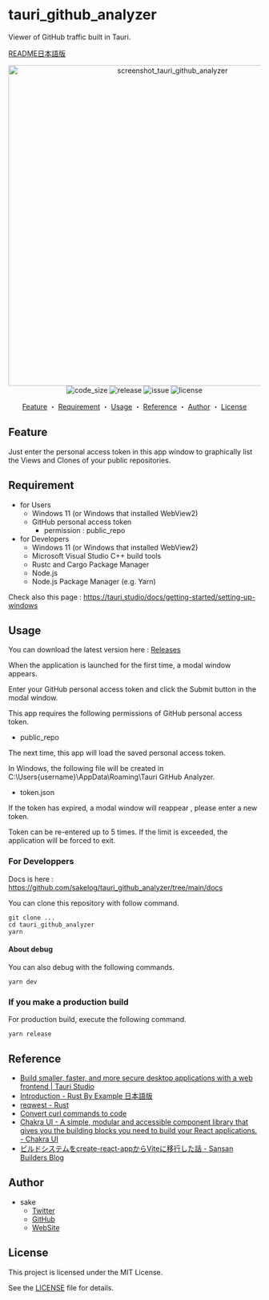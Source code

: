 # tauri_github_analyzer

Viewer of GitHub traffic built in Tauri.

[README日本語版](/README_ja.md)

<div align="center">
<img width="640" alt="screenshot_tauri_github_analyzer" src="https://user-images.githubusercontent.com/60056078/165714721-6f1b1003-8d88-4979-87f0-075260459f98.png">
</div>
  
<div align="center">
<img src="https://img.shields.io/github/languages/code-size/sakelog/tauri_github_analyzer" alt="code_size" >
<img src="https://img.shields.io/github/v/release/sakelog/tauri_github_analyzer" alt="release">
<img src="https://img.shields.io/github/issues/sakelog/tauri_github_analyzer" alt="issue">
<img src="https://img.shields.io/github/license/sakelog/tauri_github_analyzer" alt="license">
</div>

<div align="center">
  
  [Feature](#feature)
  ・
  [Requirement](#requirement)
  ・
  [Usage](#usage)
  ・
  [Reference](#reference)
  ・
  [Author](#author)
  ・
  [License](#license)
  
</div>

## Feature

Just enter the personal access token in this app window to graphically list the Views and Clones of your public repositories.

## Requirement

- for Users
  - Windows 11 (or Windows that installed WebView2)
  - GitHub personal access token
    - permission : public_repo
- for Developers
  - Windows 11 (or Windows that installed WebView2)
  - Microsoft Visual Studio C++ build tools
  - Rustc and Cargo Package Manager
  - Node.js
  - Node.js Package Manager (e.g. Yarn)

Check also this page : https://tauri.studio/docs/getting-started/setting-up-windows

## Usage

You can download the latest version here : [Releases](https://github.com/sakelog/tauri_github_analyzer/releases)

When the application is launched for the first time, a modal window appears.

Enter your GitHub personal access token and click the Submit button in the modal window.

This app requires the following permissions of GitHub personal access token.

- public_repo

The next time, this app will load the saved personal access token.

In Windows, the following file will be created in C:\Users\{username}\AppData\Roaming\Tauri GitHub Analyzer.

- token.json

If the token has expired, a modal window will reappear , please enter a new token.

Token can be re-entered up to 5 times. If the limit is exceeded, the application will be forced to exit.

### For Developpers

Docs is here : https://github.com/sakelog/tauri_github_analyzer/tree/main/docs

You can clone this repository with follow command.

```shell
git clone ...
cd tauri_github_analyzer
yarn
```

#### About debug

You can also debug with the following commands.

```shell
yarn dev
```

### If you make a production build

For production build, execute the following command.

```shell
yarn release
```

## Reference

- [Build smaller, faster, and more secure desktop applications with a web frontend | Tauri Studio](https://tauri.studio/)
- [Introduction - Rust By Example 日本語版](https://doc.rust-jp.rs/rust-by-example-ja/)
- [reqwest - Rust](https://docs.rs/reqwest/latest/reqwest/)
- [Convert curl commands to code](https://curlconverter.com/#rust)
- [Chakra UI - A simple, modular and accessible component library that gives you the building blocks you need to build your React applications. - Chakra UI](https://chakra-ui.com/)
- [ビルドシステムをcreate-react-appからViteに移行した話 - Sansan Builders Blog](https://buildersbox.corp-sansan.com/entry/2022/03/24/110000)

## Author

- sake
  - [Twitter](https://twitter.com/sake_engineer)
  - [GitHub](https://github.com/sakelog)
  - [WebSite](https://sakeengineer.com/)

## License

This project is licensed under the MIT License.

See the [LICENSE](/LICENSE) file for details.
